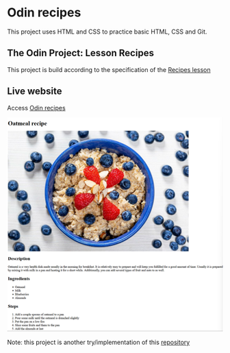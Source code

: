 # Odin recipes

This project uses HTML and CSS to practice basic HTML, CSS and Git.

## The Odin Project: Lesson Recipes

This project is build according to the specification of the [Recipes lesson](https://www.theodinproject.com/lessons/foundations-recipes)

## Live website

Access [Odin recipes](https://gohan61.github.io/odin-recipes2/)

![Odin recipe](./odin-recipes2-display.png "Oatmeal recipe")

Note: this project is another try/implementation of this [repository](https://github.com/Gohan61/odin-recipes)
